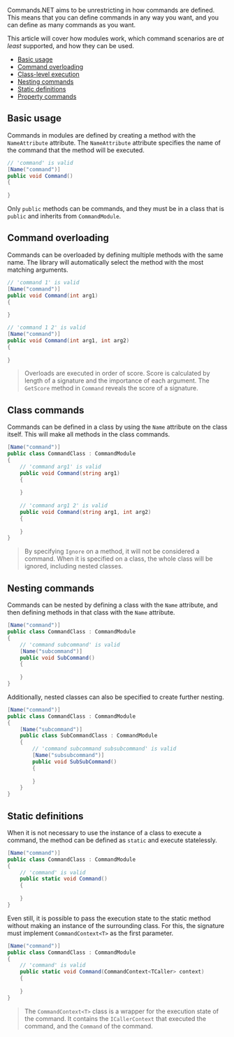 Commands.NET aims to be unrestricting in how commands are defined. 
This means that you can define commands in any way you want, and you can define as many commands as you want.

This article will cover how modules work, which command scenarios are *at least* supported, and how they can be used.

- [Basic usage](#basic-usage)
- [Command overloading](#command-overloading)
- [Class-level execution](#class-commands)
- [Nesting commands](#nesting-commands)
- [Static definitions](#static-definitions)
- [Property commands](#property-commands)

## Basic usage

Commands in modules are defined by creating a method with the `NameAttribute` attribute. The `NameAttribute` attribute specifies the name of the command that the method will be executed.

```cs
// 'command' is valid
[Name("command")]
public void Command()
{
    
}
```

Only `public` methods can be commands, and they must be in a class that is `public` and inherits from `CommandModule`.

## Command overloading

Commands can be overloaded by defining multiple methods with the same name. The library will automatically select the method with the most matching arguments.

```cs
// 'command 1' is valid
[Name("command")]
public void Command(int arg1)
{
    
}

// 'command 1 2' is valid
[Name("command")]
public void Command(int arg1, int arg2)
{
    
}
```

> Overloads are executed in order of score. Score is calculated by length of a signature and the importance of each argument. 
The `GetScore` method in `Command` reveals the score of a signature.

## Class commands

Commands can be defined in a class by using the `Name` attribute on the class itself. This will make all methods in the class commands.

```cs
[Name("command")]
public class CommandClass : CommandModule
{
    // 'command arg1' is valid
    public void Command(string arg1)
    {
        
    }
    
    // 'command arg1 2' is valid
    public void Command(string arg1, int arg2)
    {
        
    }
}
```

> By specifying `Ignore` on a method, it will not be considered a command. When it is specified on a class, the whole class will be ignored, including nested classes.

## Nesting commands

Commands can be nested by defining a class with the `Name` attribute, and then defining methods in that class with the `Name` attribute.

```cs
[Name("command")]
public class CommandClass : CommandModule
{
    // 'command subcommand' is valid
    [Name("subcommand")]
    public void SubCommand()
    {
        
    }
}
```

Additionally, nested classes can also be specified to create further nesting.

```cs
[Name("command")]
public class CommandClass : CommandModule
{
    [Name("subcommand")]
    public class SubCommandClass : CommandModule
    {
        // 'command subcommand subsubcommand' is valid
        [Name("subsubcommand")]
        public void SubSubCommand()
        {
            
        }
    }
}
```

## Static definitions

When it is not necessary to use the instance of a class to execute a command, the method can be defined as `static` and execute statelessly.

```cs
[Name("command")]
public class CommandClass : CommandModule
{
    // 'command' is valid
    public static void Command()
    {
        
    }
}
```

Even still, it is possible to pass the execution state to the static method without making an instance of the surrounding class.
For this, the signature must implement `CommandContext<T>` as the first parameter.

```cs
[Name("command")]
public class CommandClass : CommandModule
{
    // 'command' is valid
    public static void Command(CommandContext<TCaller> context)
    {
        
    }
}
```

> The `CommandContext<T>` class is a wrapper for the execution state of the command. It contains the `ICallerContext` that executed the command, and the `Command` of the command.